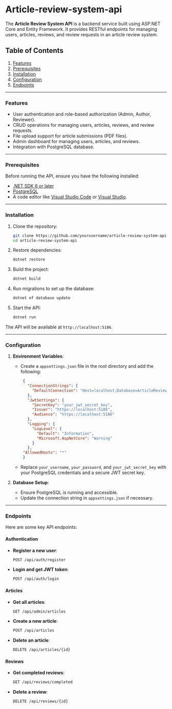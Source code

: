 # Article-review-system-api
The **Article Review System API** is a backend service built using ASP.NET Core and Entity Framework. It provides RESTful endpoints for managing users, articles, reviews, and review requests in an article review system.

## Table of Contents
1. [Features](#features)
2. [Prerequisites](#prerequisites)
3. [Installation](#installation)
4. [Configuration](#configuration)
5. [Endpoints](#endpoints)

---

### **Features**
- User authentication and role-based authorization (Admin, Author, Reviewer).
- CRUD operations for managing users, articles, reviews, and review requests.
- File upload support for article submissions (PDF files).
- Admin dashboard for managing users, articles, and reviews.
- Integration with PostgreSQL database.

---

### **Prerequisites**
Before running the API, ensure you have the following installed:
- [.NET SDK 6 or later](https://dotnet.microsoft.com/download)
- [PostgreSQL](https://www.postgresql.org/download/)
- A code editor like [Visual Studio Code](https://code.visualstudio.com/) or [Visual Studio](https://visualstudio.microsoft.com/).

---

### **Installation**
1. Clone the repository:
   ```bash
   git clone https://github.com/yourusername/article-review-system-api.git
   cd article-review-system-api
   ```

2. Restore dependencies:
   ```bash
   dotnet restore
   ```

3. Build the project:
   ```bash
   dotnet build
   ```

4. Run migrations to set up the database:
   ```bash
   dotnet ef database update
   ```

5. Start the API:
   ```bash
   dotnet run
   ```

The API will be available at `http://localhost:5186`.

---

### **Configuration**
1. **Environment Variables**:
   - Create a `appsettings.json` file in the root directory and add the following:
     ```appsettings.json
      {
        "ConnectionStrings": {
          "DefaultConnection": "Host=localhost;Database=ArticleReviewSystem;Username=your_username;Password=your_password"
        },
        "JwtSettings": {
          "SecretKey": "your_jwt_secret_key",
          "Issuer": "https://localhost:5186",
          "Audience": "https://localhost:5186"
        },
        "Logging": {
          "LogLevel": {
            "Default": "Information",
            "Microsoft.AspNetCore": "Warning"
          }
        },
      "AllowedHosts": "*"
      }
     ```
   - Replace `your_username`, `your_password`, and `your_jwt_secret_key` with your PostgreSQL credentials and a secure JWT secret key.

2. **Database Setup**:
   - Ensure PostgreSQL is running and accessible.
   - Update the connection string in `appsettings.json` if necessary.

---

### **Endpoints**
Here are some key API endpoints:

#### Authentication
- **Register a new user**:
  ```bash
  POST /api/auth/register
  ```
- **Login and get JWT token**:
  ```bash
  POST /api/auth/login
  ```

#### Articles
- **Get all articles**:
  ```bash
  GET /api/admin/articles
  ```
- **Create a new article**:
  ```bash
  POST /api/articles
  ```
- **Delete an article**:
  ```bash
  DELETE /api/articles/{id}
  ```

#### Reviews
- **Get completed reviews**:
  ```bash
  GET /api/reviews/completed
  ```
- **Delete a review**:
  ```bash
  DELETE /api/reviews/{id}
  ```




